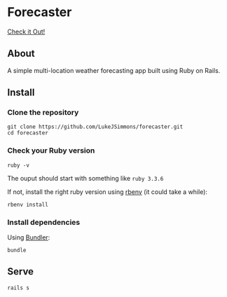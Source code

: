 # Forecaster

[Check it Out!](https://forecaster.fly.dev)

## About
A simple multi-location weather forecasting app built using Ruby on Rails.

## Install

### Clone the repository

```shell
git clone https://github.com/LukeJSimmons/forecaster.git
cd forecaster
```

### Check your Ruby version

```shell
ruby -v
```

The ouput should start with something like `ruby 3.3.6`

If not, install the right ruby version using [rbenv](https://github.com/rbenv/rbenv) (it could take a while):

```shell
rbenv install
```

### Install dependencies

Using [Bundler](https://github.com/bundler/bundler):

```shell
bundle
```

## Serve

```shell
rails s
```
